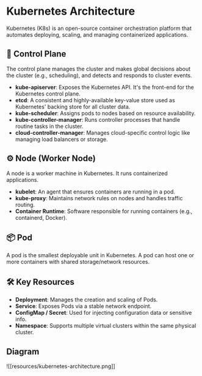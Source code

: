 # Kubernetes Architecture

Kubernetes (K8s) is an open-source container orchestration platform that automates deploying, scaling, and managing containerized applications.

## 🧠 Control Plane

The control plane manages the cluster and makes global decisions about the cluster (e.g., scheduling), and detects and responds to cluster events.

- **kube-apiserver**: Exposes the Kubernetes API. It's the front-end for the Kubernetes control plane.
- **etcd**: A consistent and highly-available key-value store used as Kubernetes' backing store for all cluster data.
- **kube-scheduler**: Assigns pods to nodes based on resource availability.
- **kube-controller-manager**: Runs controller processes that handle routine tasks in the cluster.
- **cloud-controller-manager**: Manages cloud-specific control logic like managing load balancers or storage.

## ⚙️ Node (Worker Node)

A node is a worker machine in Kubernetes. It runs containerized applications.

- **kubelet**: An agent that ensures containers are running in a pod.
- **kube-proxy**: Maintains network rules on nodes and handles traffic routing.
- **Container Runtime**: Software responsible for running containers (e.g., containerd, Docker).

## 📦 Pod

A pod is the smallest deployable unit in Kubernetes. A pod can host one or more containers with shared storage/network resources.

## 🛠 Key Resources

- **Deployment**: Manages the creation and scaling of Pods.
- **Service**: Exposes Pods via a stable network endpoint.
- **ConfigMap / Secret**: Used for injecting configuration data or sensitive info.
- **Namespace**: Supports multiple virtual clusters within the same physical cluster.

## Diagram

![[resources/kubernetes-architecture.png]]